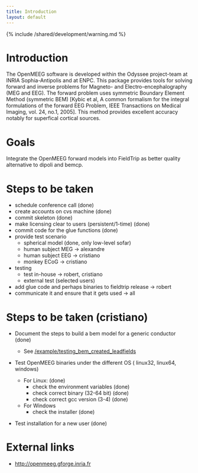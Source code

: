 ```yaml
---
title: Introduction
layout: default
---
```


{% include /shared/development/warning.md %}

# Introduction

The OpenMEEG software is developed within the Odyssee project-team at INRIA Sophia-Antipolis and at ENPC.
This package provides tools for solving forward and inverse problems for Magneto- and Electro-encephalography (MEG and EEG). The forward problem uses symmetric Boundary Element Method (symmetric BEM) [Kybic et al,  A common formalism for the integral formulations of the forward EEG Problem, IEEE Transactions on Medical Imaging, vol. 24, no.1, 2005]. This method provides excellent accuracy notably for superfical cortical sources.

# Goals

Integrate the OpenMEEG forward models into FieldTrip as better quality alternative to dipoli and bemcp.

# Steps to be taken

*  schedule conference call (done)
*  create accounts on cvs machine (done)
*  commit skeleton (done)
*  make licensing clear to users (persistent/1-time) (done)
*  commit code for the glue functions (done)
*  provide test scenario
    * spherical model (done, only low-level sofar)
    * human subject MEG -> alexandre
    * human subject EEG -> cristiano
    * monkey ECoG -> cristiano
*  testing
    * test in-house -> robert, cristiano
    * external test (selected users)
*  add glue code and perhaps binaries to fieldtrip release -> robert
*  communicate it and ensure that it gets used -> all

# Steps to be taken (cristiano)

*  Document the steps to build a bem model for a generic conductor (done)
    * See [/example/testing_bem_created_leadfields](/example/testing_bem_created_leadfields)

*  Test OpenMEEG binaries under the different OS ( linux32, linux64, windows)
    * For Linux: (done)
      * check the environment variables (done)
      * check correct binary (32-64 bit) (done)
      * check correct gcc version (3-4) (done)
    * For Windows
      * check the installer (done)

*  Test installation for a new user (done)

# External links

*  http://openmeeg.gforge.inria.fr
